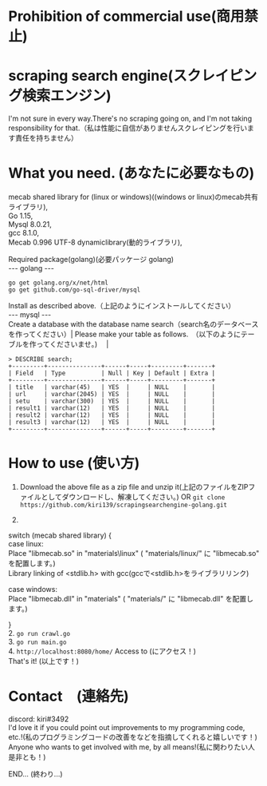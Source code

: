 # Prohibition of commercial use(商用禁止)

# scraping search engine(スクレイピング検索エンジン)
I'm not sure in every way.There's no scraping going on, and I'm not taking responsibility for that.（私は性能に自信がありませんスクレイピングを行います責任を持ちません）

# What you need. (あなたに必要なもの)
mecab shared library for (linux or windows)((windows or linux)のmecab共有ライブラリ),  
Go 1.15,  
Mysql 8.0.21,  
gcc 8.1.0,  
Mecab 0.996 UTF-8 dynamiclibrary(動的ライブラリ),  

Required package(golang)(必要パッケージ golang)    
--- golang ---  
```
go get golang.org/x/net/html
go get github.com/go-sql-driver/mysql
```  
Install as described above.（上記のようにインストールしてください）      
--- mysql ---        
Create a database with the database name search（search名のデータベースを作ってください）|
Please make your table as follows.　（以下のようにテーブルを作ってくださいませ。)       　|
```
> DESCRIBE search;
+---------+---------------+------+-----+---------+-------+
| Field   | Type          | Null | Key | Default | Extra |
+---------+---------------+------+-----+---------+-------+
| title   | varchar(45)   | YES  |     | NULL    |       |
| url     | varchar(2045) | YES  |     | NULL    |       |
| setu    | varchar(300)  | YES  |     | NULL    |       |
| result1 | varchar(12)   | YES  |     | NULL    |       |
| result2 | varchar(12)   | YES  |     | NULL    |       |
| result3 | varchar(12)   | YES  |     | NULL    |       |
+---------+---------------+------+-----+---------+-------+
```
# How to use  (使い方)
1. Download the above file as a zip file and unzip it(上記のファイルをZIPファイルとしてダウンロードし、解凍してください。) OR  ``` git clone https://github.com/kiri139/scrapingsearchengine-golang.git ```

2. 
switch (mecab shared library) {   
   case linux:  
     Place "libmecab.so" in "materials\linux\" ( "materials/linux/" に "libmecab.so" を配置します。)  
     Library linking of <stdlib.h> with gcc(gccで<stdlib.h>をライブラリリンク)  
   
   case windows:  
   Place "libmecab.dll" in "materials" ( "materials/" に "libmecab.dll" を配置します。)  
   
}  
2. ``` go run crawl.go ```  
3. ``` go run main.go ```  
4. ``` http://localhost:8080/home/ ``` Access to (にアクセス！)  
That's it! (以上です！)  

# Contact　(連絡先)
discord: kiri#3492  
I'd love it if you could point out improvements to my programming code, etc.!(私のプログラミングコードの改善をなどを指摘してくれると嬉しいです！)  
Anyone who wants to get involved with me, by all means!(私に関わりたい人是非とも！)  

END... (終わり...)  
